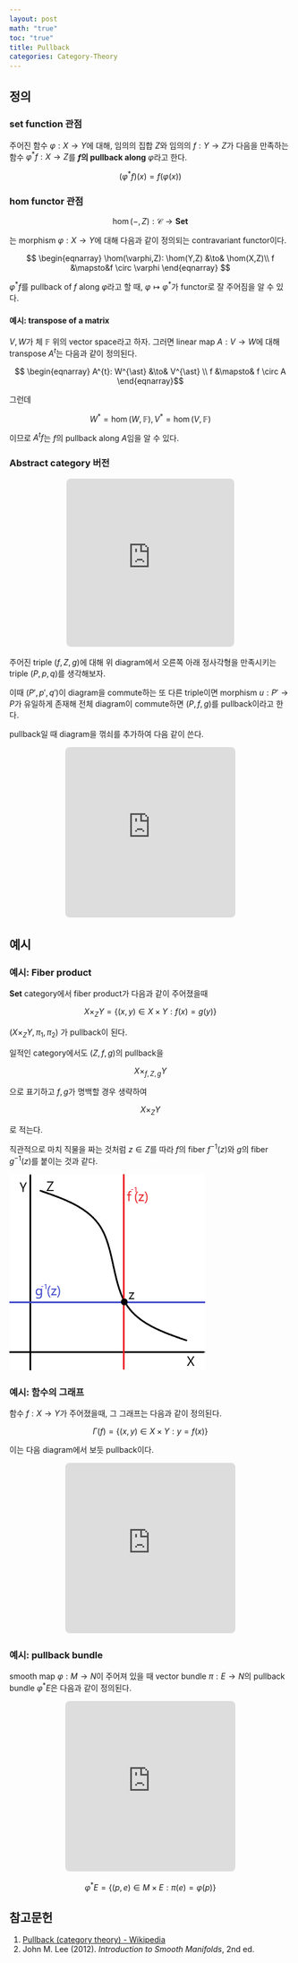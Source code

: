 ```yaml
---
layout: post
math: "true"
toc: "true"
title: Pullback
categories: Category-Theory
---
```

## 정의

### set function 관점

주어진 함수 ${ \varphi: X \to Y }$에 대해, 임의의 집합 ${ Z }$와 임의의 ${ f: Y \to Z }$가 다음을 만족하는 함수 ${ \varphi^{\ast}f:X \to Z }$를 **${ f }$의 pullback along** ${ \varphi }$라고 한다.

$$ (\varphi^{\ast}f)(x)=f( \varphi(x)) $$

### hom functor 관점

$$ \hom(-,Z): \mathcal{C} \to \mathbf{Set} $$

는 morphism ${ \varphi : X \to Y }$에 대해 다음과 같이 정의되는 contravariant functor이다.

$$ \begin{eqnarray} \hom(\varphi,Z): \hom(Y,Z) &\to& \hom(X,Z)\\ f &\mapsto&f \circ \varphi   \end{eqnarray} $$

${ \varphi^{\ast}f }$를 pullback of ${ f }$ along ${ \varphi}$라고 할 때, ${ \varphi \mapsto \varphi^{\ast} }$가 functor로 잘 주어짐을 알 수 있다.

#### 예시: transpose of a matrix

${ V,W }$가 체 ${ \mathbb{F} }$ 위의 vector space라고 하자. 그러면 linear map  ${ A : V \to W }$에 대해 transpose ${ A^{t}}$는 다음과 같이 정의된다.

$$ \begin{eqnarray} A^{t}: W^{\ast} &\to& V^{\ast} \\ f &\mapsto& f \circ A \end{eqnarray}$$

그런데

$$ W^{\ast}= \hom(W,\mathbb{F}), V^{\ast}=\hom(V,\mathbb{F} ) $$

이므로 ${ A^{t}f }$는 ${ f }$의 pullback along ${ A }$임을 알 수 있다.

### Abstract category 버전

<p align="middle">
<iframe class="quiver-embed" src="https://q.uiver.app/#q=WzAsNSxbMSwxLCJQIl0sWzIsMSwiWSJdLFsxLDIsIlgiXSxbMiwyLCJaIl0sWzAsMCwiUCciXSxbMCwyLCJwIiwyXSxbMSwzLCJnIl0sWzAsMSwicSJdLFsyLDMsImYiLDJdLFs0LDAsIlxcZXhpc3RzISB1IiwxLHsic3R5bGUiOnsiYm9keSI6eyJuYW1lIjoiZGFzaGVkIn19fV0sWzQsMiwicCciLDIseyJjdXJ2ZSI6Mn1dLFs0LDEsInEnIiwwLHsiY3VydmUiOi0yfV1d&embed" width="300" height="300" style="border-radius: 8px; border: none;"></iframe></p>

주어진 triple ${ (f,Z,g) }$에 대해 위 diagram에서 오른쪽 아래 정사각형을 만족시키는 triple ${ (P,p,q) }$를 생각해보자.

이때 ${ (P',p',q') }$이 diagram을 commute하는 또 다른 triple이면 morphism ${ u:P' \to P}$가 유일하게 존재해 전체 diagram이 commute하면 ${ (P,f,g) }$를 pullback이라고 한다.

pullback일 때 diagram을 꺾쇠를 추가하여 다음 같이 쓴다.

<p align="middle">
<iframe class="quiver-embed" src="https://q.uiver.app/#q=WzAsNCxbMCwwLCJQIl0sWzAsMSwiWCJdLFsxLDAsIlkiXSxbMSwxLCJaIl0sWzAsMSwicCIsMl0sWzAsMiwicSJdLFsxLDMsImYiLDJdLFsyLDMsImciXSxbMCwzLCIiLDEseyJzdHlsZSI6eyJuYW1lIjoiY29ybmVyIn19XV0=&embed" width="304" height="304" style="border-radius: 8px; border: none;"></iframe></p>

## 예시

### 예시: Fiber product

**Set** category에서 fiber product가 다음과 같이 주어졌을때

$$ X \times_{Z} Y = \{ (x,y) \in X \times Y : f(x)=g(y) \} $$

${ (X\times_{Z}Y, \pi_{1}, \pi_{2}) }$ 가 pullback이 된다.

일적인 category에서도 ${ (Z,f,g) }$의 pullback을

$$ X \times_{f,Z,g} Y$$

으로 표기하고 ${ f,g }$가 명백할 경우 생략하여

$$ X \times_{Z} Y $$

로 적는다.

직관적으로 마치 직물을 짜는 것처럼 ${ z \in Z }$를 따라 ${ f }$의 fiber ${ f^{-1}(z) }$와 ${ g }$의 fiber ${ g^{-1}(z) }$를 붙이는 것과 같다.

![fiber product](https://github.com/paraconsistent/paraconsistent.github.io/blob/master/_posts/CT/pullback/fiber-product.png?raw=true)

### 예시: 함수의 그래프

함수 ${ f : X \to Y }$가 주어졌을때, 그 그래프는 다음과 같이 정의된다.

$$ \Gamma(f)= \{ (x,y) \in X \times Y: y=f(x) \} $$

이는 다음 diagram에서 보듯 pullback이다.

<p align="middle">
<iframe class="quiver-embed" src="https://q.uiver.app/#q=WzAsNCxbMCwwLCJcXEdhbW1hKGYpIl0sWzAsMSwiWCJdLFsxLDAsIlkiXSxbMSwxLCJZIl0sWzAsMSwiXFxwaV8xIiwyXSxbMCwyLCJcXHBpXzIiXSxbMSwzLCJmIiwyXSxbMiwzLCJcXG1hdGhybXtpZH1fWSJdLFswLDMsIiIsMSx7InN0eWxlIjp7Im5hbWUiOiJjb3JuZXIifX1dXQ==&embed" width="304" height="304" style="border-radius: 8px; border: none;"></iframe></p>

### 예시: pullback bundle

smooth map ${ \varphi:M \to N }$이 주어져 있을 때 vector bundle ${ \pi : E \to N }$의 pullback bundle ${ \varphi^{\ast}E }$은 다음과 같이 정의된다.

<p align="middle"><iframe class="quiver-embed" src="https://q.uiver.app/#q=WzAsNCxbMCwwLCJcXHZhcnBoaV57XFxhc3R9RSJdLFsxLDAsIkUiXSxbMCwxLCJNIl0sWzEsMSwiTiJdLFswLDIsIlxccGlfMSIsMl0sWzAsMSwiXFxwaV8yIl0sWzIsMywiRiIsMl0sWzEsMywiXFxwaSJdXQ==&embed" width="304" height="304" style="border-radius: 8px; border: none;"></iframe></p>

$$ \varphi^{\ast}E = \{ (p,e) \in M \times E: \pi(e)=\varphi(p) \} $$


## 참고문헌

1. [Pullback (category theory) - Wikipedia](https://en.wikipedia.org/wiki/Pullback_(category_theory))
1. John M. Lee (2012). *Introduction to Smooth Manifolds*, 2nd ed.